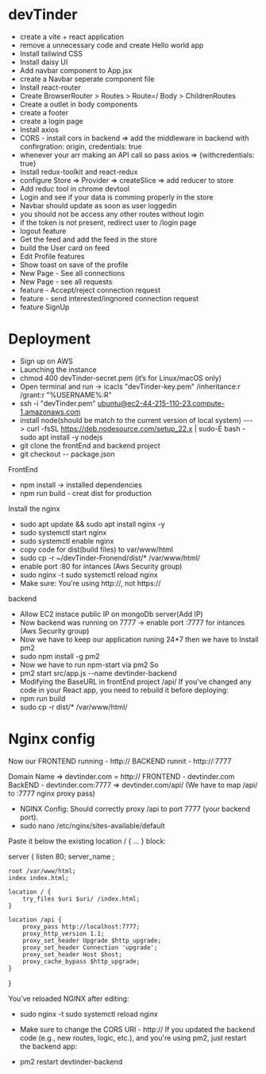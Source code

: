 # devTinder

- create a vite + react application
- remove a unnecessary code and create Hello world app
- Install tailwind CSS
- Install daisy UI
- Add navbar component to App.jsx
- create a Navbar seperate component file
- Install react-router 
- Create BrowserRouter > Routes > Route=/ Body > ChildrenRoutes
- Create a outlet in body components
- create a footer
- create a login page
- Install axios 
- CORS - install cors in backend => add the middleware in backend  with confirgration: origin, credentials: true
- whenever your arr making an API call so pass axios => {withcredentials: true}
- Install redux-toolkit and react-redux 
- configure Store => Provider => createSlice => add reducer to store
- Add reduc tool in chrome devtool
- Login and see if your data is  comming properly in the store
- Navbar should update as soon as user loggedin
- you should not be access any other routes without login
- if the token is not present, redirect user to /login page 
- logout feature 
- Get the feed and add the feed in the store
- build the User card on feed
- Edit Profile features
- Show toast on save of the profile
- New Page - See all connections
- New Page - see all requests
- feature - Accept/reject connection request
- feature - send interested/ingnored connection request
- feature SignUp 

# Deployment 
- Sign up on AWS
- Launching the instance
- chmod 400 devTinder-secret.pem  (it’s for Linux/macOS only)
- Open terminal and run -> icacls "devTinder-key.pem" /inheritance:r /grant:r "%USERNAME%:R"
- ssh -i "devTinder.pem" ubuntu@ec2-44-215-110-23.compute-1.amazonaws.com
- install node(should be match to the current version of local system)  ---> curl -fsSL https://deb.nodesource.com/setup_22.x | sudo-E bash -sudo apt install -y nodejs
- git clone the frontEnd and backend project
- git checkout -- package.json


FrontEnd
 - npm install -> installed dependencies 
 - npm run build - creat dist for production 

Install the nginx
 - sudo apt update && sudo apt install nginx -y
 - sudo systemctl start nginx
 - sudo systemctl enable nginx
 - copy code for dist(build files) to var/www/html
 - sudo cp -r ~/devTinder-Fronend/dist/* /var/www/html/
 - enable port :80 for intances (Aws Security group)
 - sudo nginx -t sudo systemctl reload nginx
 - Make sure: You're using http://, not https://

 backend 
- Allow EC2 instace public IP on mongoDb server(Add IP)
- Now backend was running on 7777 -> enable port :7777 for intances (Aws Security group)
- Now we have to keep our application runing 24*7 then we have to Install pm2
- sudo npm install -g pm2
- Now we have to run npm-start via pm2 So 
- pm2 start src/app.js --name devtinder-backend
- Modifying the BaseURL in frontEnd project /api/
If you've changed any code in your React app, you need to rebuild it before deploying:
- npm run build
- sudo cp -r dist/* /var/www/html/

# Nginx config
Now our
 FRONTEND running - http://<your-ec2-ip>
 BACKEND runnit - http://<your-ec2-ip>:7777

 Domain Name => devtinder.com = http://<your-ec2-ip>
 FRONTEND - devtinder.com
 BackEND - devtinder.com:7777  => devtinder.com/api/ (We have to map /api/ to :7777 nginx proxy pass)

 - NGINX Config: Should correctly proxy /api to port 7777 (your backend port).
 - sudo nano /etc/nginx/sites-available/default

Paste it below the existing location / { ... } block:

server {
    listen 80;
    server_name <your-ec2-ip>;

    root /var/www/html;
    index index.html;

    location / {
        try_files $uri $uri/ /index.html;
    }

    location /api {
        proxy_pass http://localhost:7777;
        proxy_http_version 1.1;
        proxy_set_header Upgrade $http_upgrade;
        proxy_set_header Connection 'upgrade';
        proxy_set_header Host $host;
        proxy_cache_bypass $http_upgrade;
    }
}

 You’ve reloaded NGINX after editing:
- sudo nginx -t
sudo systemctl reload nginx

- Make sure to change the CORS URl - http://<your-ec2-ip> 
If you updated the backend code (e.g., new routes, logic, etc.), and you're using pm2, just restart the backend app:
 - pm2 restart devtinder-backend
